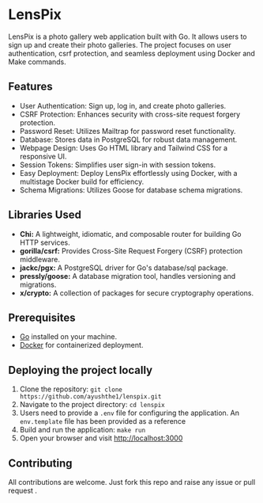 # LensPix

LensPix is a photo gallery web application built with Go. It allows users to sign up and create their photo galleries. The project focuses on user authentication, csrf protection, and seamless deployment using Docker and Make commands.

## Features

- User Authentication: Sign up, log in, and create photo galleries.
- CSRF Protection: Enhances security with cross-site request forgery protection.
- Password Reset: Utilizes Mailtrap for password reset functionality.
- Database: Stores data in PostgreSQL for robust data management.
- Webpage Design: Uses Go HTML library and Tailwind CSS for a responsive UI.
- Session Tokens: Simplifies user sign-in with session tokens.
- Easy Deployment: Deploy LensPix effortlessly using Docker, with a multistage Docker build for efficiency.
- Schema Migrations: Utilizes Goose for database schema migrations.

## Libraries Used

- **Chi:** A lightweight, idiomatic, and composable router for building Go HTTP services.
- **gorilla/csrf:** Provides Cross-Site Request Forgery (CSRF) protection middleware.
- **jackc/pgx:** A PostgreSQL driver for Go's database/sql package.
- **pressly/goose:** A database migration tool, handles versioning and migrations.
- **x/crypto:** A collection of packages for secure cryptography operations.

## Prerequisites

- [Go](https://golang.org/dl/) installed on your machine.
- [Docker](https://www.docker.com/) for containerized deployment.

## Deploying the project locally

1. Clone the repository: `git clone https://github.com/ayushthe1/lenspix.git`
2. Navigate to the project directory: `cd lenspix`
3. Users need to provide a `.env` file for configuring the application. An `env.template` file has   been provided as a reference
3. Build and run the application: `make run`
4. Open your browser and visit [http://localhost:3000](http://localhost:3000)



## Contributing

All contributions are welcome. Just fork this repo and raise any issue or pull request .
